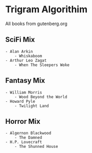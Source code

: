 # Trigram Algorithim

All books from gutenberg.org

## SciFi Mix
    - Alan Arkin
        - Whiskaboom
    - Arthur Leo Zagat
        - When The Sleepers Woke

## Fantasy Mix
    - William Morris
        - Wood Beyond the World
    - Howard Pyle
        - Twilight Land

## Horror Mix
    - Algernon Blackwood
        - The Damned
    - H.P. Lovecraft
        - The Shunned House